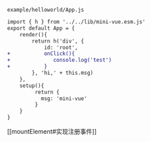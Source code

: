 `example/helloworld/App.js`
```diff
import { h } from '../../lib/mini-vue.esm.js'
export default App = {
	render(){
		return h('div', {
			id: 'root',
+			onClick(){
+			   console.log('test')
+			}
		}, 'hi,' + this.msg)
	},
	setup(){
		 return {
		   msg: 'mini-vue'
		 }
	}
}
```

[[mountElement#实现注册事件]]